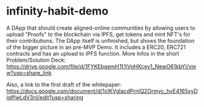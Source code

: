 # infinity-habit-demo
A DApp that should create aligned-online communities by allowing users to upload "Proofs" to the blockchain via IPFS, get tokens and mint NFT's for their contributions. The DApp itself is unfinished, but shows the foundation of the bigger picture in an pre-MVP Demo. It includes a ERC20, ERC721 contracts and has an upload to IPFS function. More Infos in the short Problem/Solution Deck: https://drive.google.com/file/d/1FYKEbgemHTt1iVgHKcey1_NewO61kbYI/view?usp=share_link

Also, a link to the first draft of the whitepaper: https://docs.google.com/document/d/1clKVgIacdPrnIQ2Ormyc_hvE4165xyDlqlflwLdV3nI/edit?usp=sharing

